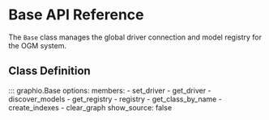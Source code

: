# Base API Reference

The `Base` class manages the global driver connection and model registry for the OGM system.

## Class Definition

::: graphio.Base
    options:
      members:
        - set_driver
        - get_driver
        - discover_models
        - get_registry
        - registry
        - get_class_by_name
        - create_indexes
        - clear_graph
      show_source: false